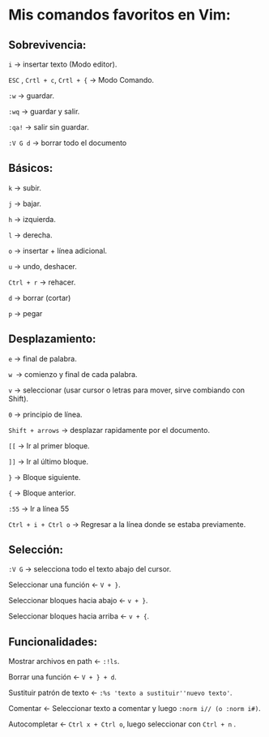 # Mis comandos favoritos en Vim:

## Sobrevivencia:

``i`` -> insertar texto (Modo editor).

``ESC`` , ``Crtl + c``, ``Crtl + {`` -> Modo Comando.

``:w`` -> guardar.

``:wq`` -> guardar y salir.

``:qa!`` -> salir sin guardar.

``:V G d`` -> borrar todo el documento

## Básicos:

``k`` -> subir.

``j`` -> bajar.

``h`` -> izquierda.

``l`` -> derecha.

``o`` -> insertar + línea adicional.

``u`` -> undo, deshacer.

``Ctrl + r`` -> rehacer.

``d`` -> borrar (cortar)

``p`` -> pegar

## Desplazamiento:

``e`` -> final de palabra.

``w ``-> comienzo y final de cada palabra.

``v`` -> seleccionar (usar cursor o letras para mover, sirve combiando con Shift).

``0`` -> principio de línea.

``Shift + arrows`` -> desplazar rapidamente por el documento.

``[[`` -> Ir al primer bloque.

``]]`` -> Ir al último bloque.

``}`` -> Bloque siguiente.

``{`` -> Bloque anterior.

``:55`` -> Ir a línea 55

``Ctrl + i + Ctrl o`` -> Regresar a la línea donde se estaba previamente.

## Selección:

``:V G`` -> selecciona todo el texto abajo del cursor.

Seleccionar una función <- ``V + }``.

Seleccionar bloques hacia abajo <- ``v + }``.

Seleccionar bloques hacia arriba <- ``v + {``.

## Funcionalidades:

Mostrar archivos en path <- ``:!ls``.

Borrar una función <-  ``V + } + d``.

Sustituir patrón de texto <- ``:%s 'texto a sustituir''nuevo texto'``.

Comentar <- Seleccionar texto a comentar y luego ``:norm i// (o :norm i#)``.

Autocompletar <- ``Ctrl x + Ctrl o``, luego seleccionar con ``Ctrl + n`` .



